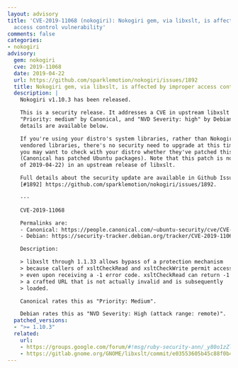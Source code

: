 ```yaml
---
layout: advisory
title: 'CVE-2019-11068 (nokogiri): Nokogiri gem, via libxslt, is affected by improper
  access control vulnerability'
comments: false
categories:
- nokogiri
advisory:
  gem: nokogiri
  cve: 2019-11068
  date: 2019-04-22
  url: https://github.com/sparklemotion/nokogiri/issues/1892
  title: Nokogiri gem, via libxslt, is affected by improper access control vulnerability
  description: |
    Nokogiri v1.10.3 has been released.

    This is a security release. It addresses a CVE in upstream libxslt rated as
    "Priority: medium" by Canonical, and "NVD Severity: high" by Debian. More
    details are available below.

    If you're using your distro's system libraries, rather than Nokogiri's
    vendored libraries, there's no security need to upgrade at this time, though
    you may want to check with your distro whether they've patched this
    (Canonical has patched Ubuntu packages). Note that this patch is not yet (as
    of 2019-04-22) in an upstream release of libxslt.

    Full details about the security update are available in Github Issue
    [#1892] https://github.com/sparklemotion/nokogiri/issues/1892.

    ---

    CVE-2019-11068

    Permalinks are:
    - Canonical: https://people.canonical.com/~ubuntu-security/cve/CVE-2019-11068
    - Debian: https://security-tracker.debian.org/tracker/CVE-2019-11068

    Description:

    > libxslt through 1.1.33 allows bypass of a protection mechanism
    > because callers of xsltCheckRead and xsltCheckWrite permit access
    > even upon receiving a -1 error code. xsltCheckRead can return -1 for
    > a crafted URL that is not actually invalid and is subsequently
    > loaded.

    Canonical rates this as "Priority: Medium".

    Debian rates this as "NVD Severity: High (attack range: remote)".
  patched_versions:
  - ">= 1.10.3"
  related:
    url:
    - https://groups.google.com/forum/#!msg/ruby-security-ann/_y80o1zZlOs/k4SDX6hoAAAJ
    - https://gitlab.gnome.org/GNOME/libxslt/commit/e03553605b45c88f0b4b2980adfbbb8f6fca2fd6
---
```

